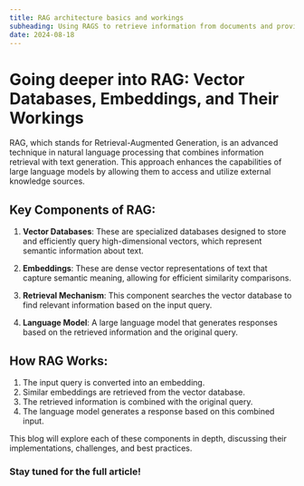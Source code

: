 ```yaml
---
title: RAG architecture basics and workings
subheading: Using RAGS to retrieve information from documents and provide answers using foundational LLMs
date: 2024-08-18
---
```


# Going deeper into RAG: Vector Databases, Embeddings, and Their Workings

RAG, which stands for Retrieval-Augmented Generation, is an advanced technique in natural language processing that combines information retrieval with text generation. This approach enhances the capabilities of large language models by allowing them to access and utilize external knowledge sources.

## Key Components of RAG:

1. **Vector Databases**: These are specialized databases designed to store and efficiently query high-dimensional vectors, which represent semantic information about text.

2. **Embeddings**: These are dense vector representations of text that capture semantic meaning, allowing for efficient similarity comparisons.

3. **Retrieval Mechanism**: This component searches the vector database to find relevant information based on the input query.

4. **Language Model**: A large language model that generates responses based on the retrieved information and the original query.

## How RAG Works:

1. The input query is converted into an embedding.
2. Similar embeddings are retrieved from the vector database.
3. The retrieved information is combined with the original query.
4. The language model generates a response based on this combined input.

This blog will explore each of these components in depth, discussing their implementations, challenges, and best practices.

### Stay tuned for the full article!